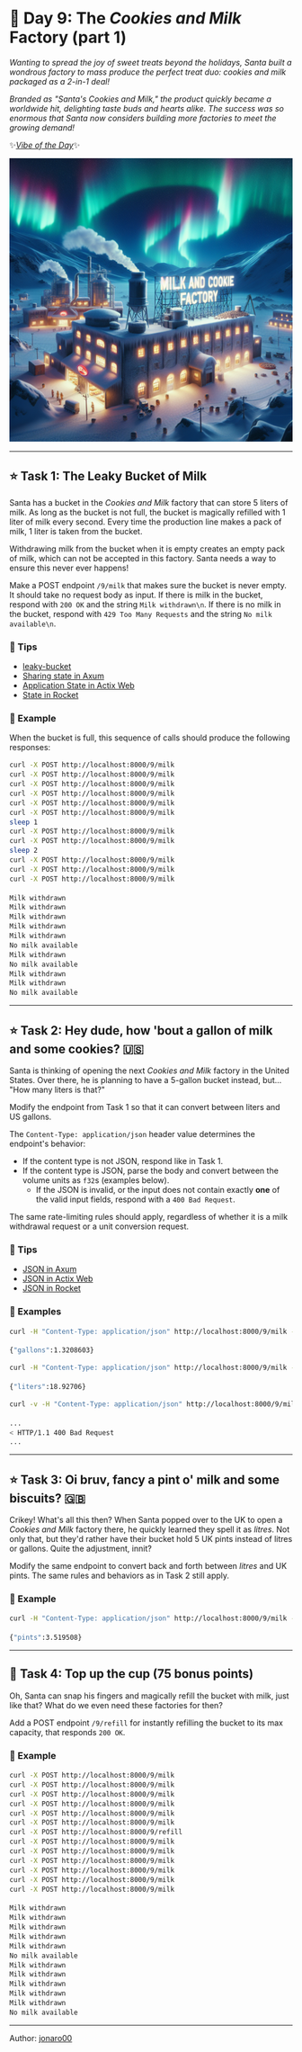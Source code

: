 # 🎄 Day 9: The *Cookies and Milk* Factory (part 1)

*Wanting to spread the joy of sweet treats beyond the holidays, Santa built a wondrous factory to mass produce the perfect treat duo: cookies and milk packaged as a 2-in-1 deal!*

*Branded as "Santa's Cookies and Milk," the product quickly became a worldwide hit, delighting taste buds and hearts alike. The success was so enormous that Santa now considers building more factories to meet the growing demand!*

✨[*Vibe of the Day*](https://www.youtube.com/watch?v=P1FsnwYJ3p0)✨

![cover](../validator/assets/9.png)

---

## ⭐ Task 1: The Leaky Bucket of Milk

Santa has a bucket in the *Cookies and Milk* factory that can store 5 liters of milk.
As long as the bucket is not full, the bucket is magically refilled with 1 liter of milk every second.
Every time the production line makes a pack of milk, 1 liter is taken from the bucket.

Withdrawing milk from the bucket when it is empty creates an empty pack of milk, which can not be accepted in this factory.
Santa needs a way to ensure this never ever happens!

Make a POST endpoint `/9/milk` that makes sure the bucket is never empty.
It should take no request body as input.
If there is milk in the bucket, respond with `200 OK` and the string `Milk withdrawn\n`.
If there is no milk in the bucket, respond with `429 Too Many Requests` and the string `No milk available\n`.

### 🔔 Tips

- [leaky-bucket](https://crates.io/crates/leaky-bucket)
- [Sharing state in Axum](https://docs.rs/axum/latest/axum/#sharing-state-with-handlers)
- [Application State in Actix Web](https://actix.rs/docs/application#state)
- [State in Rocket](https://rocket.rs/v0.5/guide/state/)

### 💠 Example

When the bucket is full, this sequence of calls should produce the following responses:

```bash
curl -X POST http://localhost:8000/9/milk
curl -X POST http://localhost:8000/9/milk
curl -X POST http://localhost:8000/9/milk
curl -X POST http://localhost:8000/9/milk
curl -X POST http://localhost:8000/9/milk
curl -X POST http://localhost:8000/9/milk
sleep 1
curl -X POST http://localhost:8000/9/milk
curl -X POST http://localhost:8000/9/milk
sleep 2
curl -X POST http://localhost:8000/9/milk
curl -X POST http://localhost:8000/9/milk
curl -X POST http://localhost:8000/9/milk

Milk withdrawn
Milk withdrawn
Milk withdrawn
Milk withdrawn
Milk withdrawn
No milk available
Milk withdrawn
No milk available
Milk withdrawn
Milk withdrawn
No milk available
```

---

## ⭐ Task 2: Hey dude, how 'bout a gallon of milk and some cookies? 🇺🇸

Santa is thinking of opening the next *Cookies and Milk* factory in the United States.
Over there, he is planning to have a 5-gallon bucket instead, but... "How many liters is that?"

Modify the endpoint from Task 1 so that it can convert between liters and US gallons.

The `Content-Type: application/json` header value determines the endpoint's behavior:

- If the content type is not JSON, respond like in Task 1.
- If the content type is JSON, parse the body and convert between the volume units as `f32`s (examples below).
  - If the JSON is invalid, or the input does not contain exactly **one** of the valid input fields, respond with a `400 Bad Request`.

The same rate-limiting rules should apply, regardless of whether it is a milk withdrawal request or a unit conversion request.

### 🔔 Tips

- [JSON in Axum](https://docs.rs/axum/latest/axum/struct.Json.html)
- [JSON in Actix Web](https://actix.rs/docs/request)
- [JSON in Rocket](https://rocket.rs/v0.5/guide/requests/#json)

### 💠 Examples

```bash
curl -H "Content-Type: application/json" http://localhost:8000/9/milk -d '{"liters":5}'

{"gallons":1.3208603}
```

```bash
curl -H "Content-Type: application/json" http://localhost:8000/9/milk -d '{"gallons":5}'

{"liters":18.92706}
```

```bash
curl -v -H "Content-Type: application/json" http://localhost:8000/9/milk -d '{"liters":1,"gallons":5}'

...
< HTTP/1.1 400 Bad Request
...
```

---

## ⭐ Task 3: Oi bruv, fancy a pint o' milk and some biscuits? 🇬🇧

Crikey! What's all this then?
When Santa popped over to the UK to open a *Cookies and Milk* factory there, he quickly learned they spell it as *litres*.
Not only that, but they'd rather have their bucket hold 5 UK pints instead of litres or gallons.
Quite the adjustment, innit?

Modify the same endpoint to convert back and forth between *litres* and UK pints.
The same rules and behaviors as in Task 2 still apply.

### 💠 Example

```bash
curl -H "Content-Type: application/json" http://localhost:8000/9/milk -d '{"litres":2}'

{"pints":3.519508}
```

---

## 🎁 Task 4: Top up the cup (75 bonus points)

Oh, Santa can snap his fingers and magically refill the bucket with milk, just like that?
What do we even need these factories for then?

Add a POST endpoint `/9/refill` for instantly refilling the bucket to its max capacity, that responds `200 OK`.

### 💠 Example

```bash
curl -X POST http://localhost:8000/9/milk
curl -X POST http://localhost:8000/9/milk
curl -X POST http://localhost:8000/9/milk
curl -X POST http://localhost:8000/9/milk
curl -X POST http://localhost:8000/9/milk
curl -X POST http://localhost:8000/9/milk
curl -X POST http://localhost:8000/9/refill
curl -X POST http://localhost:8000/9/milk
curl -X POST http://localhost:8000/9/milk
curl -X POST http://localhost:8000/9/milk
curl -X POST http://localhost:8000/9/milk
curl -X POST http://localhost:8000/9/milk
curl -X POST http://localhost:8000/9/milk

Milk withdrawn
Milk withdrawn
Milk withdrawn
Milk withdrawn
Milk withdrawn
No milk available
Milk withdrawn
Milk withdrawn
Milk withdrawn
Milk withdrawn
Milk withdrawn
No milk available
```

---

Author: [jonaro00](https://github.com/jonaro00)

